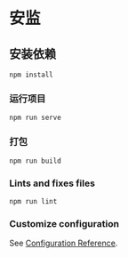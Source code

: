 # 安监

## 安装依赖
```
npm install
```

### 运行项目
```
npm run serve
```

### 打包
```
npm run build
```

### Lints and fixes files
```
npm run lint
```

### Customize configuration
See [Configuration Reference](https://cli.vuejs.org/config/).
